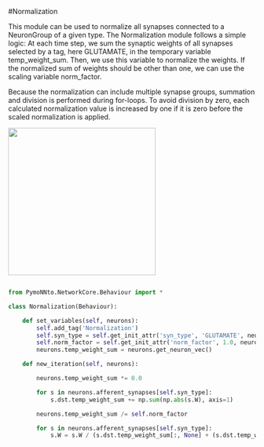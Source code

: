 #Normalization

This module can be used to normalize all synapses connected to a NeuronGroup of a given type.
The Normalization module follows a simple logic:
At each time step, we sum the synaptic weights of all synapses selected by a tag, here GLUTAMATE, in the temporary variable temp_weight_sum.
Then, we use this variable to normalize the weights.
If the normalized sum of weights should be other than one, we can use the scaling variable norm_factor.

Because the normalization can include multiple synapse groups, summation and division is performed during for-loops.
To avoid division by zero, each calculated normalization value is increased by one if it is zero before the scaled normalization is applied.

<img width="300" src="https://raw.githubusercontent.com/trieschlab/PymoNNto/Images/Normalization_beh.png"><br>

```python

from PymoNNto.NetworkCore.Behaviour import *

class Normalization(Behaviour):

    def set_variables(self, neurons):
        self.add_tag('Normalization')
        self.syn_type = self.get_init_attr('syn_type', 'GLUTAMATE', neurons)
        self.norm_factor = self.get_init_attr('norm_factor', 1.0, neurons)
        neurons.temp_weight_sum = neurons.get_neuron_vec()

    def new_iteration(self, neurons):

        neurons.temp_weight_sum *= 0.0

        for s in neurons.afferent_synapses[self.syn_type]:
            s.dst.temp_weight_sum += np.sum(np.abs(s.W), axis=1)

        neurons.temp_weight_sum /= self.norm_factor

        for s in neurons.afferent_synapses[self.syn_type]:
            s.W = s.W / (s.dst.temp_weight_sum[:, None] + (s.dst.temp_weight_sum[:, None] == 0))

```